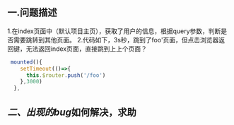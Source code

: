 ﻿## 一.问题描述
1.在index页面中（默认项目主页），获取了用户的信息，根据query参数，判断是否需要跳转到其他页面。
2.代码如下，3s秒，跳到了foo'页面，但点击浏览器返回键，无法返回index页面，直接跳到上上个页面？

```javascript
 mounted(){
    setTimeout(()=>{
      this.$router.push('/foo')
    },3000)
  },
```
## *二、出现的bug*如何解决，求助

